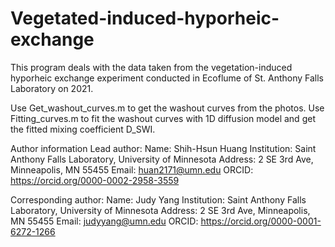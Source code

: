 # Vegetated-induced-hyporheic-exchange
This program deals with the data taken from the vegetation-induced hyporheic exchange experiment conducted in Ecoflume of St. Anthony Falls Laboratory on 2021.

Use Get_washout_curves.m to get the washout curves from the photos.
Use Fitting_curves.m to fit the washout curves with 1D diffusion model and get the fitted mixing coefficient D_SWI.

Author information
  Lead author:
	Name: Shih-Hsun Huang
	Institution: Saint Anthony Falls Laboratory, University of Minnesota
	Address: 2 SE 3rd Ave, Minneapolis, MN 55455
	Email: huan2171@umn.edu
	ORCID: https://orcid.org/0000-0002-2958-3559


  Corresponding author:
        Name: Judy Yang
        Institution: Saint Anthony Falls Laboratory, University of Minnesota
        Address: 2 SE 3rd Ave, Minneapolis, MN 55455
        Email: judyyang@umn.edu
	ORCID: https://orcid.org/0000-0001-6272-1266
